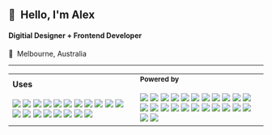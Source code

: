 <h2>👋&nbsp;&nbsp;Hello, I'm Alex</h2>
<h4>Digitial Designer + Frontend Developer</h4>

📍&nbsp;&nbsp;Melbourne, Australia<br/>

<hr/>

<table>
  <tbody>
    <tr>
      <td width="50%">
        <b>Uses</b>
        <br/><br/>
        <img src="https://img.shields.io/badge/Apple-f6f8fa.svg?logo=apple&logoColor=100000">
        <img src="https://img.shields.io/badge/iPhone-f6f8fa.svg?logo=iOS&logoColor=100000">
        <img src="https://img.shields.io/badge/GitHub-f6f8fa.svg?logo=github&logoColor=100000">
        <img src="https://img.shields.io/badge/VS%20Code-f6f8fa?style=flat&logo=visual-studio-code&logoColor=007ACC">
        <img src="https://img.shields.io/badge/iTerm2-f6f8fa.svg?logo=iTerm2&logoColor=000000">
        <img src="https://img.shields.io/badge/MAMP-f6f8fa?style=flat&logo=mamp&logoColor=02749C">
        <img src="https://img.shields.io/badge/Local-f6f8fa?style=flat&logo=local&logoColor=51BB7B">
        <img src="https://img.shields.io/badge/FileZilla-f6f8fa?style=flat&logo=FileZilla&logoColor=BF0000">
        <img src="https://img.shields.io/badge/Adobe-f6f8fa?logo=Adobe-Creative-Cloud&logoColor=DA1F26">
        <img src="https://img.shields.io/badge/Figma-f6f8fa?logo=figma&logoColor=F24E1E">
        <img src="https://img.shields.io/badge/Slack-f6f8fa?logo=slack&logoColor=4A154B">
        <img src="https://img.shields.io/badge/Toggl-f6f8fa?logo=toggl&logoColor=E01B22">
        <img src="https://img.shields.io/badge/JIRA-f6f8fa?logo=jira&logoColor=0052CC">
        <img src="https://img.shields.io/badge/CodePen-f6f8fa.svg?logo=codePen&logoColor=000000">
        <img src="https://img.shields.io/badge/Postman-f6f8fa.svg?logo=postman&logoColor=FF6C37">
        <img src="https://img.shields.io/badge/Stack%20Overflow-f6f8fa.svg?logo=stack-overflow&logoColor=F58025">
        <img src="https://img.shields.io/badge/Lighthouse-f6f8fa.svg?logo=Lighthouse&logoColor=F44B21">
        <img src="https://img.shields.io/badge/Bitwarden-f6f8fa.svg?logo=bitwarden&logoColor=175DDC">
        <img src="https://img.shields.io/badge/NordVPN-f6f8fa.svg?logo=nordvpn&logoColor=4687FF">
      </td>
      <td width="50%">
        <small><b>Powered by</b></small>
        <br/><br/>
        <img src="https://img.shields.io/badge/-HTML5-E34F26?style=flat&logo=html5&logoColor=white">
        <img src="https://img.shields.io/badge/-SCSS-CC6699?style=flat&logo=sass&logoColor=white">
        <img src="https://img.shields.io/badge/-CSS3-1572B6?style=flat&logo=css3">
        <img src="https://img.shields.io/badge/JavaScript-323330.svg?logo=javascript&logoColor=white">
        <img src="https://img.shields.io/badge/TypeScript-007ACC.svg?logo=typescript&logoColor=white">
        <img src="https://img.shields.io/badge/jQuery-0769AD.svg?logo=jquery&logoColor=white">
        <img src="https://img.shields.io/badge/PHP-777BB4.svg?logo=php&logoColor=white">
        <img src="https://img.shields.io/badge/Node.js-43853D.svg?logo=node.js&logoColor=white">
        <img src="https://img.shields.io/badge/React-20232a.svg?logo=react&logoColor=white">
        <img src="https://img.shields.io/badge/Next.js-black.svg?logo=next.js&logoColor=white">
        <img src="https://img.shields.io/badge/-Webpack-007ACC?style=flat&logo=webpack&logoColor=white">
        <img src="https://img.shields.io/badge/-npm-CB3837?style=flat&logo=npm&logoColor=white">
        <img src="https://img.shields.io/badge/-Yarn-2C8EBB?style=flat&logo=Yarn&logoColor=white">
        <img src="https://img.shields.io/badge/-Prettier-F7B93E?style=flat&logo=Prettier&logoColor=white">
        <img src="https://img.shields.io/badge/-ESLint-4B32C3?style=flat&logo=ESLint&logoColor=white">
        <img src="https://img.shields.io/badge/Bootstrap-563D7C.svg?logo=bootstrap&logoColor=white">
        <img src="https://img.shields.io/badge/WordPress-21759B.svg?logo=wordpress&logoColor=white">
        <img src="https://img.shields.io/badge/WP%20Engine-0ECAD4.svg?logo=WPEngine&logoColor=white">
        <img src="https://img.shields.io/badge/Zapier-FF4A00.svg?logo=zapier&logoColor=white">
        <img src="https://img.shields.io/badge/Shopify-7AB55C.svg?logo=shopify&logoColor=white">
        <img src="https://img.shields.io/badge/Hostinger-673DE6.svg?logo=hostinger&logoColor=fff">
        <img src="https://img.shields.io/badge/Sanity-F03E2F.svg?&logo=sanity&logoColor=white">
        <img src="https://img.shields.io/badge/Vercel-000000.svg?logo=vercel&logoColor=white">
        <img src="https://img.shields.io/badge/Netlify-%23000000.svg?logo=netlify&logoColor=#00C7B7">
      </td>
    </tr>
  </tbody>
</table>

<!--
- 👋 Hi, I’m @alw-codebase
- 👀 I’m interested in ...
- 🌱 I’m currently learning ...
- 💞️ I’m looking to collaborate on ...
- 📫 How to reach me ...
-->

<!--
alw-codebase/alw-codebase is a ✨ special ✨ repository because its `README.md` (this file) appears on your GitHub profile.
You can click the Preview link to take a look at your changes.
-->
